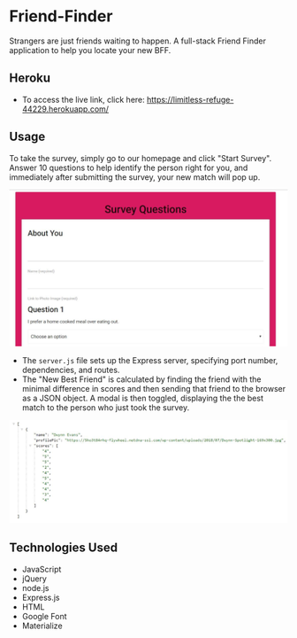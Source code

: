 # Friend-Finder
Strangers are just friends waiting to happen. A full-stack Friend Finder application to help you locate your new BFF. 

## Heroku
- To access the live link, click here: https://limitless-refuge-44229.herokuapp.com/

## Usage
To take the survey, simply go to our homepage and click "Start Survey". Answer 10 questions to help identify the person right for you, and immediately after submitting the survey, your new match will pop up. 

![Screen shot](app/images/survey.JPG)

- The `server.js` file sets up the Express server, specifying port number, dependencies, and routes.
- The "New Best Friend" is calculated by finding the friend with the minimal difference in scores and then sending that friend to the browser as a JSON object. A modal is then toggled, displaying the the best match to the person who just took the survey.

![Screen shot](app/images/storage.JPG)

## Technologies Used

- JavaScript
- jQuery
- node.js
- Express.js
- HTML
- Google Font
- Materialize

